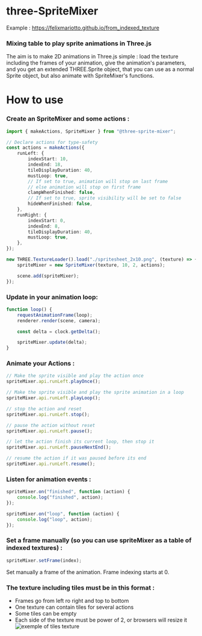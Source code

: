 # three-SpriteMixer

Example : https://felixmariotto.github.io/from_indexed_texture

### Mixing table to play sprite animations in Three.js

The aim is to make 2D animations in Three.js simple : load the texture including the frames of your animation, give the animation's parameters, and you get an extended THREE.Sprite object, that you can use as a normal Sprite object, but also animate with SpriteMixer's functions.

# How to use

### Create an SpriteMixer and some actions :

```typescript
import { makeActions, SpriteMixer } from "@three-sprite-mixer";

// Declare actions for type-safety
const actions = makeActions({
    runLeft: {
        indexStart: 10,
        indexEnd: 18,
        tileDisplayDuration: 40,
        mustLoop: true,
        // If set to true, animation will stop on last frame
        // else animation will stop on first frame
        clampWhenFinished: false,
        // If set to true, sprite visibility will be set to false
        hideWhenFinished: false,
    },
    runRight: {
        indexStart: 0,
        indexEnd: 8,
        tileDisplayDuration: 40,
        mustLoop: true,
    },
});

new THREE.TextureLoader().load("./spritesheet_2x10.png", (texture) => {
    spriteMixer = new SpriteMixer(texture, 10, 2, actions);

    scene.add(spriteMixer);
});
```

### Update in your animation loop:

```typescript
function loop() {
    requestAnimationFrame(loop);
    renderer.render(scene, camera);

    const delta = clock.getDelta();

    spriteMixer.update(delta);
}
```

### Animate your Actions :

```typescript
// Make the sprite visible and play the action once
spriteMixer.api.runLeft.playOnce();

// Make the sprite visible and play the sprite animation in a loop
spriteMixer.api.runLeft.playLoop();

// stop the action and reset
spriteMixer.api.runLeft.stop();

// pause the action without reset
spriteMixer.api.runLeft.pause();

// let the action finish its current loop, then stop it
spriteMixer.api.runLeft.pauseNextEnd();

// resume the action if it was paused before its end
spriteMixer.api.runLeft.resume();
```

### Listen for animation events :

```javascript
spriteMixer.on("finished", function (action) {
    console.log("finished", action);
});

spriteMixer.on("loop", function (action) {
    console.log("loop", action);
});
```

### Set a frame manually (so you can use spriteMixer as a table of indexed textures) :

```typescript
spriteMixer.setFrame(index);
```

Set manually a frame of the animation. Frame indexing starts at 0.

### The texture including tiles must be in this format :

-   Frames go from left ro right and top to bottom
-   One texture can contain tiles for several actions
-   Some tiles can be empty
-   Each side of the texture must be power of 2, or browsers will resize it
    ![exemple of tiles texture](https://felixmariotto.s3.eu-west-3.amazonaws.com/character2.png)
